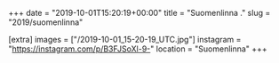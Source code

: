 +++
date = "2019-10-01T15:20:19+00:00"
title = "Suomenlinna ."
slug = "2019/suomenlinna"

[extra]
images = ["/2019-10-01_15-20-19_UTC.jpg"]
instagram = "https://instagram.com/p/B3FJSoXl-9-"
location = "Suomenlinna"
+++
